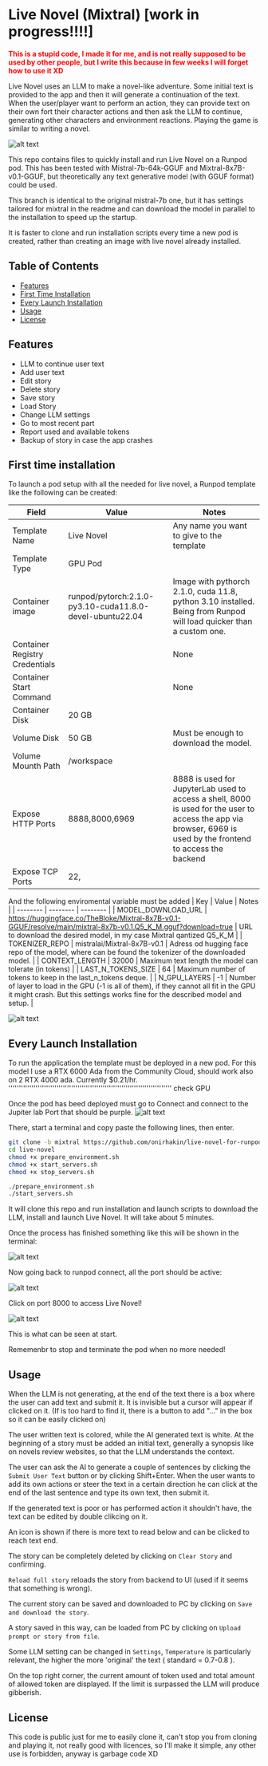 # Live Novel (Mixtral) [work in progress!!!!]
<span style="color:red; font-weight: bold">
    This is a stupid code, I made it for me, and is not really supposed to be used by other people, but I write this because in few weeks I will forget how to use it XD
</span>

Live Novel uses an LLM to make a novel-like adventure. Some initial text is provided to the app and then it will generate a continuation of the text. When the user/player want to perform an action, they can provide text on their own fort their character actions and then ask the LLM to continue, generating other characters and environment reactions. Playing the game is similar to writing a novel.

![alt text](<readme images/live novel nominal.png>)

This repo contains files to quickly install and run Live Novel on a Runpod pod.
This has been tested with Mistral-7b-64k-GGUF and Mixtral-8x7B-v0.1-GGUF, but theoretically any text generative model (with GGUF format) could be used.

This branch is identical to the original mistral-7b one, but it has settings tailored for mixtral in the readme and can download the model in parallel to the installation to speed up the startup.

It is faster to clone and run installation scripts every time a new pod is created, rather than creating an image with live novel already installed.

## Table of Contents

- [Features](#features)
- [First Time Installation](#first-time-installation)
- [Every Launch Installation](#every-launch-installation)
- [Usage](#usage)
- [License](#license)

## Features

- LLM to continue user text
- Add user text
- Edit story
- Delete story
- Save story
- Load Story
- Change LLM settings
- Go to most recent part
- Report used and available tokens
- Backup of story in case the app crashes

## First time installation

To launch a pod setup with all the needed for live novel,  a Runpod template like the following can be created:

| Field | Value | Notes |
| -------- | -------- | -------- |
| Template Name | Live Novel | Any name you want to give to the template |
| Template Type | GPU Pod |  |
| Container image | runpod/pytorch:2.1.0-py3.10-cuda11.8.0-devel-ubuntu22.04 | Image with pythorch 2.1.0, cuda 11.8, python 3.10 installed. Being from Runpod will load quicker than a custom one.|
| Container Registry Credentials| | None |
| Container Start Command|| None|
| Container Disk | 20 GB ||
| Volume Disk| 50 GB| Must be enough to download the model. |
| Volume Mounth Path| /workspace ||
| Expose HTTP Ports | 8888,8000,6969| 8888 is used for JupyterLab used to access a shell, 8000 is used for the user to access the app via browser, 6969 is used by the frontend to access the backend |
| Expose TCP Ports| 22, | |

And the following enviromental variable must be added
| Key | Value | Notes |
| -------- | -------- | -------- |
| MODEL_DOWNLOAD_URL | https://huggingface.co/TheBloke/Mixtral-8x7B-v0.1-GGUF/resolve/main/mixtral-8x7b-v0.1.Q5_K_M.gguf?download=true | URL to download the desired model, in my case Mixtral qantized Q5_K_M | 
| TOKENIZER_REPO | mistralai/Mixtral-8x7B-v0.1 | Adress od hugging face repo of the model, where can be found the tokenizer of the downloaded model. |
| CONTEXT_LENGTH | 32000 | Maximum text length the model can tolerate (in tokens) |
| LAST_N_TOKENS_SIZE | 64 | Maximum number of tokens to keep in the last_n_tokens deque. |
| N_GPU_LAYERS | -1 | Number of layer to load in the GPU (-1 is all of them), if they cannot all fit in the GPU it might crash. But this settings works fine for the described model and setup. |

![alt text](<readme images/runpod template.png>)



## Every Launch Installation

To run the application the template must be deployed in a new pod. For this model I use a RTX 6000 Ada from the Community Cloud, should work also on 2 RTX 4000 ada. Currently $0.21/hr.
'''''''''''''''''''''''''''''''''''''''''''''''''''''''''''''''''''''''''''''' check GPU

Once the pod has beed deployed must go to Connect and connect to the Jupiter lab Port that should be purple.
![alt text](<readme images/connect to jupyter lab.png>)

There, start a terminal and copy paste the following lines, then enter.

```bash
git clone -b mixtral https://github.com/onirhakin/live-novel-for-runpod.git live-novel
cd live-novel
chmod +x prepare_environment.sh
chmod +x start_servers.sh
chmod +x stop_servers.sh

./prepare_environment.sh
./start_servers.sh
```
It will clone this repo and run installation and launch scripts to download the LLM, install and launch Live Novel. It will take about 5 minutes.

Once the process has finished something like this will be shown in the terminal:

![alt text](<readme images/server started.png>)

Now going back to runpod connect, all the port should be active:

![alt text](<readme images/connect to app.png>)

Click on port 8000 to access Live Novel!

![alt text](<readme images/started live novel.png>)

This is what can be seen at start. 

Rememenbr to stop and terminate the pod when no more needed!

## Usage

When the LLM is not generating, at the end of the text there is a box where the user can add text and submit it. It is invisible but a cursor will appear if clicked on it. (If is too hard to find it, there is a button to add "..." in the box so it can be easily clicked on)

The user written text is colored, while the AI generated text is white.
At the beginning of a story must be added an initial text, generally a synopsis like on novels review websites, so that the LLM understands the context.

The user can ask the AI to generate a couple of sentences by clicking the `Submit User Text` button or by clicking Shift+Enter. When the user wants to add its own actions or steer the text in a certain direction he can click at the end of the last sentence and type its own text, then submit it.

If the generated text is poor or has performed action it shouldn't have, the text can be edited by double clikcing on it.

An icon is shown if there is more text to read below and can be clicked to reach text end.

The story can be completely deleted by clicking on `Clear Story` and confirming.

`Reload full story` reloads the story from backend to UI (used if it seems that something is wrong).

The current story can be saved and downloaded to PC by clicking on `Save and download the story`.

A story saved in this way, can be loaded from PC by clicking on `Upload prompt or story from file`. 

Some LLM setting can be changed in `Settings`, `Temperature` is particularly relevant, the higher the more 'original' the text ( standard = 0.7-0.8 ).

On the top right corner, the current amount of token used and total amount of allowed token are displayed. If the limit is surpassed the LLM will produce gibberish.

## License

This code is public just for me to easily clone it, can't stop you from cloning and playing it, not really good with licences, so I'll make it simple, any other use is forbidden, anyway is garbage code XD